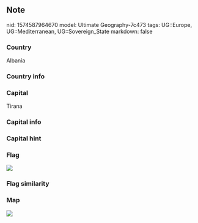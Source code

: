 ## Note
nid: 1574587964670
model: Ultimate Geography-7c473
tags: UG::Europe, UG::Mediterranean, UG::Sovereign_State
markdown: false

### Country
Albania

### Country info


### Capital
Tirana

### Capital info


### Capital hint


### Flag
<img src="ug-flag-albania.svg">

### Flag similarity


### Map
<img src="ug-map-albania.png">

